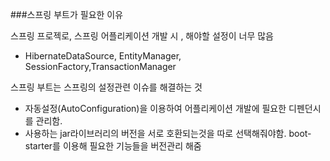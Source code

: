 ###스프링 부트가 필요한 이유

스프링 프로젝로, 스프링 어플리케이션 개발 시 , 해야할 설정이 너무 많음

- HibernateDataSource, EntityManager, SessionFactory,TransactionManager

스프링 부트는 스프링의 설정관련 이슈를 해결하는 것

- 자동설정(AutoConfiguration)을 이용하여 어플리케이션 개발에 필요한 디펜던시를 관리함.
- 사용하는 jar라이브러리의 버전을 서로 호환되는것을 따로 선택해줘야함.  boot-starter를 이용해 필요한 기능들을 버전관리 해줌